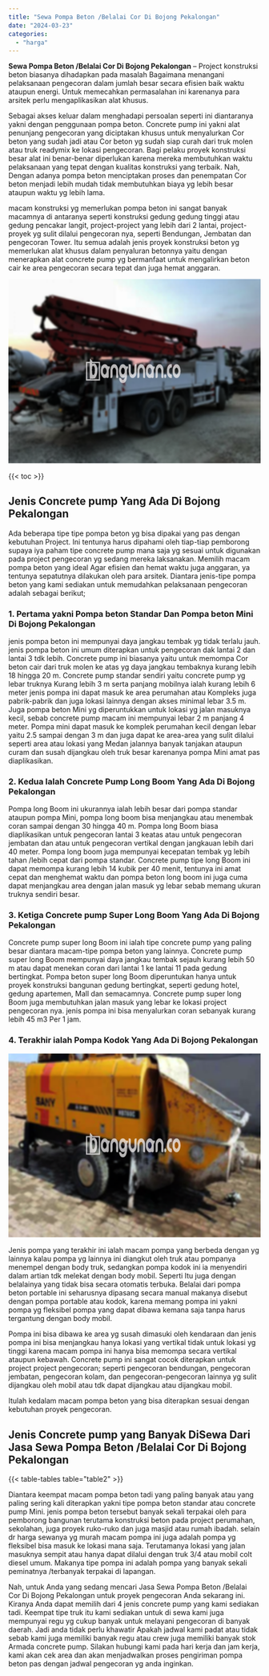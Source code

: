 ```yaml
---
title: "Sewa Pompa Beton /Belalai Cor Di Bojong Pekalongan"
date: "2024-03-23"
categories: 
  - "harga"
---
```


**Sewa Pompa Beton /Belalai Cor Di Bojong Pekalongan** – Project konstruksi beton biasanya dihadapkan pada masalah Bagaimana menangani pelaksanaan pengecoran dalam jumlah besar secara efisien baik waktu ataupun energi. Untuk memecahkan permasalahan ini karenanya para arsitek perlu mengaplikasikan alat khusus.

Sebagai akses keluar dalam menghadapi persoalan seperti ini diantaranya yakni dengan penggunaan pompa beton. Concrete pump ini yakni alat penunjang pengecoran yang diciptakan khusus untuk menyalurkan Cor beton yang sudah jadi atau Cor beton yg sudah siap curah dari truk molen atau truk readymix ke lokasi pengecoran. Bagi pelaku proyek konstruksi besar alat ini benar-benar diperlukan karena mereka membutuhkan waktu pelaksanaan yang tepat dengan kualitas konstruksi yang terbaik. Nah, Dengan adanya pompa beton menciptakan proses dan penempatan Cor beton menjadi lebih mudah tidak membutuhkan biaya yg lebih besar ataupun waktu yg lebih lama.

macam konstruksi yg memerlukan pompa beton ini sangat banyak macamnya di antaranya seperti konstruksi gedung gedung tinggi atau gedung pencakar langit, project-project yang lebih dari 2 lantai, project-proyek yg sulit dilalui pengecoran nya, seperti Bendungan, Jembatan dan pengecoran Tower. Itu semua adalah jenis proyek konstruksi beton yg memerlukan alat khusus dalam penyaluran betonnya yaitu dengan menerapkan alat concrete pump yg bermanfaat untuk mengalirkan beton cair ke area pengecoran secara tepat dan juga hemat anggaran.

![Sewa Pompa Beton /Belalai Cor Di Bojong Pekalongan](/images/sewa-concrete-pump-24.png)

{{< toc >}}

## Jenis Concrete pump Yang Ada Di Bojong Pekalongan

Ada beberapa tipe tipe pompa beton yg bisa dipakai yang pas dengan kebutuhan Project. Ini tentunya harus dipahami oleh tiap-tiap pemborong supaya iya paham tipe concrete pump mana saja yg sesuai untuk digunakan pada project pengecoran yg sedang mereka laksanakan. Memilih macam pompa beton yang ideal Agar efisien dan hemat waktu juga anggaran, ya tentunya sepatutnya dilakukan oleh para arsitek. Diantara jenis-tipe pompa beton yang kami sediakan untuk memudahkan pelaksanaan pengecoran adalah sebagai berikut;

### 1\. Pertama yakni Pompa beton Standar Dan Pompa beton Mini Di Bojong Pekalongan

jenis pompa beton ini mempunyai daya jangkau tembak yg tidak terlalu jauh. jenis pompa beton ini umum diterapkan untuk pengecoran dak lantai 2 dan lantai 3 tdk lebih. Concrete pump ini biasanya yaitu untuk memompa Cor beton cair dari truk molen ke atas yg daya jangkau tembaknya kurang lebih 18 hingga 20 m. Concrete pump standar sendiri yaitu concrete pump yg lebar truknya Kurang lebih 3 m serta panjang mobilnya ialah kurang lebih 6 meter jenis pompa ini dapat masuk ke area perumahan atau Kompleks juga pabrik-pabrik dan juga lokasi lainnya dengan akses minimal lebar 3.5 m. Juga pompa beton Mini yg diperuntukkan untuk lokasi yg jalan masuknya kecil, sebab concrete pump macam ini mempunyai lebar 2 m panjang 4 meter. Pompa mini dapat masuk ke komplek perumahan kecil dengan lebar yaitu 2.5 sampai dengan 3 m dan juga dapat ke area-area yang sulit dilalui seperti area atau lokasi yang Medan jalannya banyak tanjakan ataupun curam dan susah dijangkau oleh truk besar karenanya pompa Mini amat pas diaplikasikan.

### 2\. Kedua Ialah Concrete Pump Long Boom Yang Ada Di Bojong Pekalongan

Pompa long Boom ini ukurannya ialah lebih besar dari pompa standar ataupun pompa Mini, pompa long boom bisa menjangkau atau menembak coran sampai dengan 30 hingga 40 m. Pompa long Boom biasa diaplikasikan untuk pengecoran lantai 3 keatas atau untuk pengecoran jembatan dan atau untuk pengecoran vertikal dengan jangkauan lebih dari 40 meter. Pompa long boom juga mempunyai kecepatan tembak yg lebih tahan /lebih cepat dari pompa standar. Concrete pump tipe long Boom ini dapat memompa kurang lebih 14 kubik per 40 menit, tentunya ini amat cepat dan menghemat waktu dan pompa beton long boom ini juga cuma dapat menjangkau area dengan jalan masuk yg lebar sebab memang ukuran truknya sendiri besar.

### 3\. Ketiga Concrete pump Super Long Boom Yang Ada Di Bojong Pekalongan

Concrete pump super long Boom ini ialah tipe concrete pump yang paling besar diantara macam-tipe pompa beton yang lainnya. Concrete pump super long Boom mempunyai daya jangkau tembak sejauh kurang lebih 50 m atau dapat menekan coran dari lantai 1 ke lantai 11 pada gedung bertingkat. Pompa beton super long Boom diperuntukan hanya untuk proyek konstruksi bangunan gedung bertingkat, seperti gedung hotel, gedung apartemen, Mall dan semacamnya. Concrete pump super long Boom juga membutuhkan jalan masuk yang lebar ke lokasi project pengecoran nya. jenis pompa ini bisa menyalurkan coran sebanyak kurang lebih 45 m3 Per 1 jam.

### 4\. Terakhir ialah Pompa Kodok Yang Ada Di Bojong Pekalongan

![Sewa Pompa Beton /Belalai Cor Di Bojong Pekalongan](/images/sewa-concrete-pump-30.png)

Jenis pompa yang terakhir ini ialah macam pompa yang berbeda dengan yg lainnya kalau pompa yg lainnya ini diangkut oleh truk atau pompanya menempel dengan body truk, sedangkan pompa kodok ini ia menyendiri dalam artian tdk melekat dengan body mobil. Seperti Itu juga dengan belalainya yang tidak bisa secara otomatis terbuka. Belalai dari pompa beton portable ini seharusnya dipasang secara manual makanya disebut dengan pompa portable atau kodok, karena memang pompa ini yakni pompa yg fleksibel pompa yang dapat dibawa kemana saja tanpa harus tergantung dengan body mobil.

Pompa ini bisa dibawa ke area yg susah dimasuki oleh kendaraan dan jenis pompa ini bisa menjangkau hanya lokasi yang vertikal tidak untuk lokasi yg tinggi karena macam pompa ini hanya bisa memompa secara vertikal ataupun kebawah. Concrete pump ini sangat cocok diterapkan untuk project project pengecoran; seperti pengecoran bendungan, pengecoran jembatan, pengecoran kolam, dan pengecoran-pengecoran lainnya yg sulit dijangkau oleh mobil atau tdk dapat dijangkau atau dijangkau mobil.

Itulah kedalam macam pompa beton yang bisa diterapkan sesuai dengan kebutuhan proyek pengecoran.

## Jenis Concrete pump yang Banyak DiSewa Dari Jasa Sewa Pompa Beton /Belalai Cor Di Bojong Pekalongan

{{< table-tables table="table2" >}}

Diantara keempat macam pompa beton tadi yang paling banyak atau yang paling sering kali diterapkan yakni tipe pompa beton standar atau concrete pump Mini. jenis pompa beton tersebut banyak sekali terpakai oleh para pemborong bangunan terutama konstruksi beton pada project perumahan, sekolahan, juga proyek ruko-ruko dan juga masjid atau rumah ibadah. selain dr harga sewanya yg murah macam pompa ini juga adalah pompa yg fleksibel bisa masuk ke lokasi mana saja. Terutamanya lokasi yang jalan masuknya sempit atau hanya dapat dilalui dengan truk 3/4 atau mobil colt diesel umum. Makanya tipe pompa ini adalah pompa yang banyak sekali peminatnya /terbanyak terpakai di lapangan.

Nah, untuk Anda yang sedang mencari Jasa Sewa Pompa Beton /Belalai Cor Di Bojong Pekalongan untuk proyek pengecoran Anda sekarang ini. Kiranya Anda dapat memilih dari 4 jenis concrete pump yang kami sediakan tadi. Keempat tipe truk itu kami sediakan untuk di sewa kami juga mempunyai regu yg cukup banyak untuk melayani pengecoran di banyak daerah. Jadi anda tidak perlu khawatir Apakah jadwal kami padat atau tidak sebab kami juga memiliki banyak regu atau crew juga memiliki banyak stok Armada concrete pump. Silakan hubungi kami pada hari kerja dan jam kerja, kami akan cek area dan akan menjadwalkan proses pengiriman pompa beton pas dengan jadwal pengecoran yg anda inginkan.
